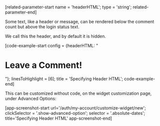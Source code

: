 [related-parameter-start name = 'headerHTML'; type = 'string'; related-parameter-end]

Some text, like a header or message, can be rendered below the comment count but above the login status text.

We call this the header, and by default it is hidden.

[code-example-start config = {headerHTML: "<h1>Leave a Comment!</h1>"}; linesToHighlight = [6]; title = 'Specifying Header HTML'; code-example-end]

This can be customized without code, on the widget customization page, under Advanced Options:

[app-screenshot-start url='/auth/my-account/customize-widget/new'; clickSelector = '.show-advanced-option'; selector = '.absolute-dates'; title='Specifying Header HTML' app-screenshot-end]
